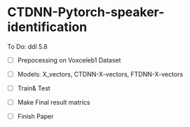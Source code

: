 # CTDNN-Pytorch-speaker-identification
 
To Do: ddl 5.8
- [ ] Prepocessing on Voxceleb1 Dataset
- [ ] Models: X_vectors, CTDNN-X-vectors, FTDNN-X-vectors
- [ ] Train& Test
- [ ] Make Final result matrics
- [ ] Finish Paper
  